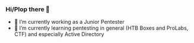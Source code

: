 ### Hi/Plop there 👋

- 🔭 I’m currently working as a Junior Pentester
- 🌱 I’m currently learning pentesting in general (HTB Boxes and ProLabs, CTF) and especially Active Directory

<!--
**Zaykos/Zaykos** is a ✨ _special_ ✨ repository because its `README.md` (this file) appears on your GitHub profile.

Here are some ideas to get you started:

- 🔭 I’m currently working on ...
- 🌱 I’m currently learning ...
- 👯 I’m looking to collaborate on ...
- 🤔 I’m looking for help with ...
- 💬 Ask me about ...
- 📫 How to reach me: ...
- 😄 Pronouns: ...
- ⚡ Fun fact: ...
-->
